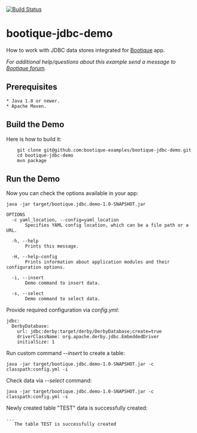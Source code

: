 [![Build Status](https://travis-ci.org/bootique-examples/bootique-jdbc-demo.svg)](https://travis-ci.org/bootique-examples/bootique-jdbc-demo)
# bootique-jdbc-demo

How to work with JDBC data stores integrated for [Bootique](http://bootique.io) app. 
   
*For additional help/questions about this example send a message to
[Bootique forum](https://groups.google.com/forum/#!forum/bootique-user).*
   
## Prerequisites
      
    * Java 1.8 or newer.
    * Apache Maven.
      
## Build the Demo
      
Here is how to build it:
        
        git clone git@github.com:bootique-examples/bootique-jdbc-demo.git
        cd bootique-jdbc-demo
        mvn package
      
## Run the Demo

Now you can check the options available in your app:
   
    java -jar target/bootique.jdbc.demo-1.0-SNAPSHOT.jar
    
    OPTIONS
      -c yaml_location, --config=yaml_location
           Specifies YAML config location, which can be a file path or a URL.

      -h, --help
           Prints this message.

      -H, --help-config
           Prints information about application modules and their configuration options.

      -i, --insert
           Demo command to insert data.

      -s, --select
           Demo command to select data.

Provide required configuration via *config.yml*:
    
    jdbc:
      DerbyDatabase:
        url: jdbc:derby:target/derby/DerbyDatabase;create=true
        driverClassName: org.apache.derby.jdbc.EmbeddedDriver
        initialSize: 1

Run custom command *--insert* to create a table:

    java -jar target/bootique.jdbc.demo-1.0-SNAPSHOT.jar -c classpath:config.yml -i
    
Check data via *--select* command:
    
    java -jar target/bootique.jdbc.demo-1.0-SNAPSHOT.jar -c classpath:config.yml -s

Newly created table "TEST" data is successfully created:   
    
    ...
       The table TEST is successfully created
